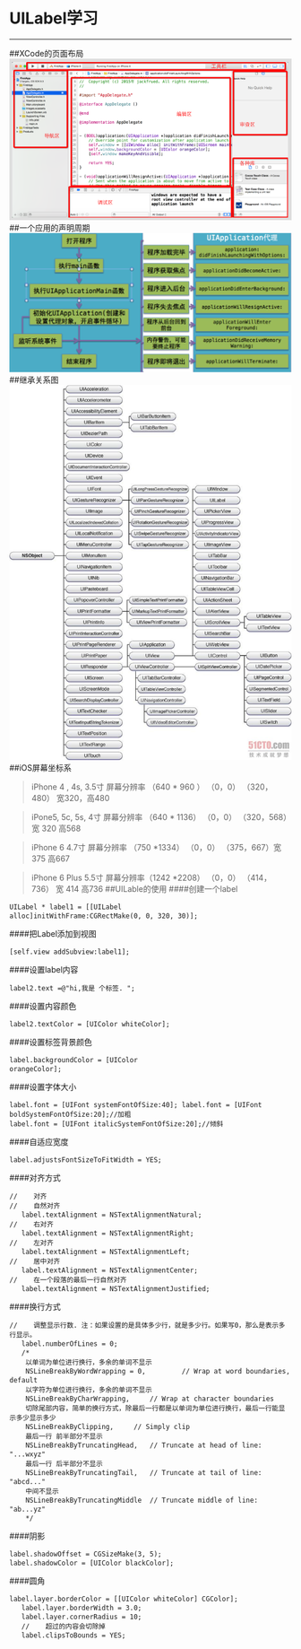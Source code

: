 # UILabel学习
---
##XCode的页面布局
![布局](界面.png)
##一个应用的声明周期
![声明周期](应用程序生命周期.png)
##继承关系图
![继承](继承关系图.jpeg)
##iOS屏幕坐标系
>iPhone 4 , 4s, 3.5寸
屏幕分辨率  （640 * 960 ）  （0，0） （320，480） 宽320，高480

>iPone5, 5c, 5s, 4寸
屏幕分辨率 （640 * 1136）  （0，0） （320，568）宽 320 高568

>iPhone 6         4.7寸
屏幕分辨率 （750 *1334）   （0，0） （375，667）宽 375   高667

>iPhone 6 Plus  5.5寸
 屏幕分辨率（1242 *2208） （0，0） （414，736） 宽 414 高736
 ##UILable的使用
 ####创建一个label
 ```
 UILabel * label1 = [[UILabel
alloc]initWithFrame:CGRectMake(0, 0, 320, 30)];
 ```
 ####把Label添加到视图
 ```
 [self.view addSubview:label1];
 ```
 ####设置label内容
 ```
 label2.text =@"hi,我是 个标签. ";
 ```
 ####设置内容颜色
 ```
 label2.textColor = [UIColor whiteColor];
 ```
 ####设置标签背景颜色
 ```
 label.backgroundColor = [UIColor
orangeColor];
 ```
 ####设置字体大小
 ```
 label.font = [UIFont systemFontOfSize:40]; label.font = [UIFont boldSystemFontOfSize:20];//加粗
label.font = [UIFont italicSystemFontOfSize:20];//倾斜
 ```
 ####自适应宽度
 ```
 label.adjustsFontSizeToFitWidth = YES;
 ```
 ####对齐方式
 ```
 //    对齐
//    自然对齐
    label.textAlignment = NSTextAlignmentNatural;
//    右对齐
    label.textAlignment = NSTextAlignmentRight;
//    左对齐
    label.textAlignment = NSTextAlignmentLeft;
//    居中对齐
    label.textAlignment = NSTextAlignmentCenter;
//    在一个段落的最后一行自然对齐
    label.textAlignment = NSTextAlignmentJustified;
 ```
 ####换行方式
 ```
 //    调整显示行数. 注：如果设置的是具体多少行，就是多少行。如果写0，那么是表示多行显示。
    label.numberOfLines = 0;
    /*
     以单词为单位进行换行，多余的单词不显示
     NSLineBreakByWordWrapping = 0,     	// Wrap at word boundaries, default
     以字符为单位进行换行，多余的单词不显示
     NSLineBreakByCharWrapping,		// Wrap at character boundaries
     切除尾部内容，简单的换行方式，除最后一行都是以单词为单位进行换行，最后一行能显示多少显示多少
     NSLineBreakByClipping,		// Simply clip
     最后一行 前半部分不显示
     NSLineBreakByTruncatingHead,	// Truncate at head of line: "...wxyz"
     最后一行 后半部分不显示
     NSLineBreakByTruncatingTail,	// Truncate at tail of line: "abcd..."
     中间不显示
     NSLineBreakByTruncatingMiddle	// Truncate middle of line:  "ab...yz"
     */
 ```
 ####阴影
 ```
 label.shadowOffset = CGSizeMake(3, 5);
 label.shadowColor = [UIColor blackColor];
 ```
 ####圆角
 ```
 label.layer.borderColor = [[UIColor whiteColor] CGColor];
    label.layer.borderWidth = 3.0;
    label.layer.cornerRadius = 10;
    //    超过的内容会切除掉
    label.clipsToBounds = YES;
 ```